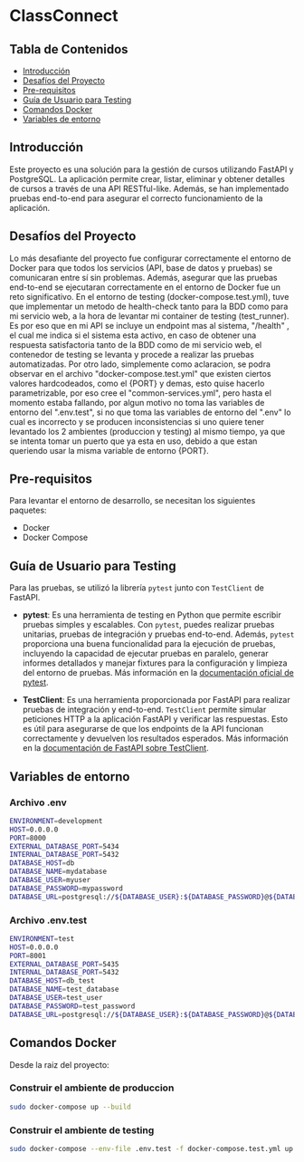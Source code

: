 # ClassConnect

## Tabla de Contenidos

- [Introducción](#introducción)
- [Desafíos del Proyecto](#desafíos-del-proyecto)
- [Pre-requisitos](#pre-requisitos)
- [Guía de Usuario para Testing](#guía-de-usuario-para-testing)
- [Comandos Docker](#comandos-docker)
- [Variables de entorno](#variables-de-entorno)

## Introducción

Este proyecto es una solución para la gestión de cursos utilizando FastAPI y PostgreSQL. La aplicación permite crear, listar, eliminar y obtener detalles de cursos a través de una API RESTful-like. Además, se han implementado pruebas end-to-end para asegurar el correcto funcionamiento de la aplicación.

## Desafíos del Proyecto

Lo más desafiante del proyecto fue configurar correctamente el entorno de Docker para que todos los servicios (API, base de datos y pruebas) se comunicaran entre sí sin problemas. Además, asegurar que las pruebas end-to-end se ejecutaran correctamente en el entorno de Docker fue un reto significativo. 
En el entorno de testing (docker-compose.test.yml), tuve que implementar un metodo de health-check tanto para la BDD como para mi servicio web, a la hora de levantar mi container de testing (test_runner). Es por eso que en mi API se incluye un endpoint mas al sistema, "/health" , el cual me indica si el sistema esta activo, en caso de obtener una respuesta satisfactoria tanto de la BDD como de mi servicio web, el contenedor de testing se levanta y procede a realizar las pruebas automatizadas.
Por otro lado, simplemente como aclaracion, se podra observar en el archivo "docker-compose.test.yml" que existen ciertos valores hardcodeados, como el {PORT} y demas, esto quise hacerlo parametrizable, por eso cree el "common-services.yml", pero hasta el momento estaba fallando, por algun motivo no toma las variables de entorno del ".env.test", si no que toma las variables de entorno del ".env" lo cual es incorrecto y se producen inconsistencias si uno quiere tener levantado los 2 ambientes (produccion y testing) al mismo tiempo, ya que se intenta tomar un puerto que ya esta en uso, debido a que estan queriendo usar la misma variable de entorno {PORT}.

## Pre-requisitos

Para levantar el entorno de desarrollo, se necesitan los siguientes paquetes:

- Docker
- Docker Compose

## Guía de Usuario para Testing

Para las pruebas, se utilizó la librería `pytest` junto con `TestClient` de FastAPI.

- **pytest**: Es una herramienta de testing en Python que permite escribir pruebas simples y escalables. Con `pytest`, puedes realizar pruebas unitarias, pruebas de integración y pruebas end-to-end. Además, `pytest` proporciona una buena funcionalidad para la ejecución de pruebas, incluyendo la capacidad de ejecutar pruebas en paralelo, generar informes detallados y manejar fixtures para la configuración y limpieza del entorno de pruebas. Más información en la [documentación oficial de pytest](https://docs.pytest.org/en/7.1.x/).

- **TestClient**: Es una herramienta proporcionada por FastAPI para realizar pruebas de integración y end-to-end. `TestClient` permite simular peticiones HTTP a la aplicación FastAPI y verificar las respuestas. Esto es útil para asegurarse de que los endpoints de la API funcionan correctamente y devuelven los resultados esperados. Más información en la [documentación de FastAPI sobre TestClient](https://fastapi.tiangolo.com/reference/testclient/?h=test).

## Variables de entorno

### Archivo .env

```sh
ENVIRONMENT=development
HOST=0.0.0.0
PORT=8000
EXTERNAL_DATABASE_PORT=5434
INTERNAL_DATABASE_PORT=5432
DATABASE_HOST=db
DATABASE_NAME=mydatabase
DATABASE_USER=myuser
DATABASE_PASSWORD=mypassword
DATABASE_URL=postgresql://${DATABASE_USER}:${DATABASE_PASSWORD}@${DATABASE_HOST}:${INTERNAL_DATABASE_PORT}/${DATABASE_NAME}
```

### Archivo .env.test

```sh
ENVIRONMENT=test
HOST=0.0.0.0
PORT=8001
EXTERNAL_DATABASE_PORT=5435
INTERNAL_DATABASE_PORT=5432
DATABASE_HOST=db_test
DATABASE_NAME=test_database
DATABASE_USER=test_user
DATABASE_PASSWORD=test_password
DATABASE_URL=postgresql://${DATABASE_USER}:${DATABASE_PASSWORD}@${DATABASE_HOST}:${INTERNAL_DATABASE_PORT}/${DATABASE_NAME}
```

## Comandos Docker

Desde la raiz del proyecto:
 
### Construir el ambiente de produccion

```sh
sudo docker-compose up --build
```

### Construir el ambiente de testing

```sh
sudo docker-compose --env-file .env.test -f docker-compose.test.yml up --build
```


